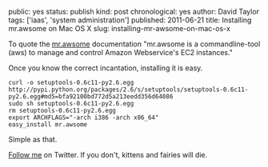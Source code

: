 public: yes
status: publish
kind: post
chronological: yes
author: David Taylor
tags: ['iaas', 'system administration']
published: 2011-06-21
title: Installing mr.awsome on Mac OS X
slug: installing-mr-awsome-on-mac-os-x

To quote the [mr.awsome](https://github.com/fschulze/mr.awsome) documentation "mr.awsome is a commandline-tool (aws) to manage and control Amazon Webservice's EC2 instances."

Once you know the correct incantation, installing it is easy.


    curl -o setuptools-0.6c11-py2.6.egg http://pypi.python.org/packages/2.6/s/setuptools/setuptools-0.6c11-py2.6.egg#md5=bfa92100bd772d5a213eedd356d64086
    sudo sh setuptools-0.6c11-py2.6.egg
    rm setuptools-0.6c11-py2.6.egg
    export ARCHFLAGS="-arch i386 -arch x86_64"
    easy_install mr.awsome


Simple as that.

[Follow me](http://twitter.com/davidltaylor) on Twitter. If you don't, kittens and fairies will die.
